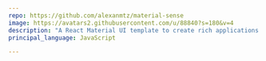 ```yaml
---
repo: https://github.com/alexanmtz/material-sense
image: https://avatars2.githubusercontent.com/u/88840?s=180&v=4
description: "A React Material UI template to create rich applications with wizards, charts and ranges"
principal_language: JavaScript

---
```


